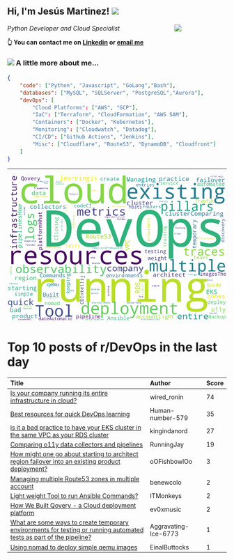 <!--
**jmartinezl/jmartinezl** is a ✨ _special_ ✨ repository because its `README.md` (this file) appears on your GitHub profile.

Here are some ideas to get you started:

- 🔭 I’m currently working on ...
- 🌱 I’m currently learning ...
- 👯 I’m looking to collaborate on ...
- 🤔 I’m looking for help with ...
- 💬 Ask me about ...
- 📫 How to reach me: ...
- 😄 Pronouns: ...
- ⚡ Fun fact: ...
-->

<h2>Hi, I'm Jesús Martinez! <img src="https://media.giphy.com/media/WUlplcMpOCEmTGBtBW/giphy.gif" width="30"> </h2>
<img align='right' src="https://media.giphy.com/media/NytMLKyiaIh6VH9SPm/giphy.gif" width="120">
<p><em>Python Developer and Cloud Specialist
</em></p>

**👆 You can contact me on [Linkedin](https://www.linkedin.com/in/jes%C3%BAs-martinez-2b7b10104/) or [email me](mailto:jesus.mtz.lorenzo@gmail.com)**

### <img src="https://media.giphy.com/media/VgCDAzcKvsR6OM0uWg/giphy.gif" width="50"> A little more about me...  

```json
{
    "code": ["Python", "Javascript", "GoLang","Bash"],
    "databases": ["MySQL", "SQLServer", "PostgreSQL","Aurora"],
    "devOps": [
        "Cloud Platforms": ["AWS", "GCP"],
        "IaC": ["Terraform", "CloudFormation", "AWS SAM"],
        "Containers": ["Docker", "Kubernetes"],
        "Monitoring": ["Cloudwatch", "Datadog"],
        "CI/CD": ["Github Actions", "Jenkins"],
        "Misc": ["Cloudflare", "Route53", "DynamoDB", "Cloudfront"]
    ]
}
```
---

![Wordcloud](./cloud.png)

# Top 10 posts of r/DevOps in the last day

| Title | Author | Score |
|:---|:---|:---|
| [Is your company running its entire infrastructure in cloud?](https://www.reddit.com/r/devops/comments/xjelxo/is_your_company_running_its_entire_infrastructure/) | wired_ronin | 74 |
| [Best resources for quick DevOps learning](https://www.reddit.com/r/devops/comments/xjbcqj/best_resources_for_quick_devops_learning/) | Human-number-579 | 35 |
| [is it a bad practice to have your EKS cluster in the same VPC as your RDS cluster](https://www.reddit.com/r/devops/comments/xjh4se/is_it_a_bad_practice_to_have_your_eks_cluster_in/) | kingindanord | 27 |
| [Comparing o11y data collectors and pipelines](https://www.reddit.com/r/devops/comments/xjoosk/comparing_o11y_data_collectors_and_pipelines/) | RunningJay | 19 |
| [How might one go about starting to architect region failover into an existing product deployment?](https://www.reddit.com/r/devops/comments/xjb1qt/how_might_one_go_about_starting_to_architect/) | oOFishbowlOo | 3 |
| [Managing multiple Route53 zones in multiple account](https://www.reddit.com/r/devops/comments/xjkify/managing_multiple_route53_zones_in_multiple/) | benewcolo | 2 |
| [Light weight Tool to run Ansible Commands?](https://www.reddit.com/r/devops/comments/xjkskv/light_weight_tool_to_run_ansible_commands/) | ITMonkeys | 2 |
| [How We Built Qovery - a Cloud deployment platform](https://www.reddit.com/r/devops/comments/xjx10v/how_we_built_qovery_a_cloud_deployment_platform/) | ev0xmusic | 2 |
| [What are some ways to create temporary environments for testing or running automated tests as part of the pipeline?](https://www.reddit.com/r/devops/comments/xjnc9y/what_are_some_ways_to_create_temporary/) | Aggravating-Ice-6773 | 1 |
| [Using nomad to deploy simple qemu images](https://www.reddit.com/r/devops/comments/xjkb6r/using_nomad_to_deploy_simple_qemu_images/) | EinalButtocks | 1 |
